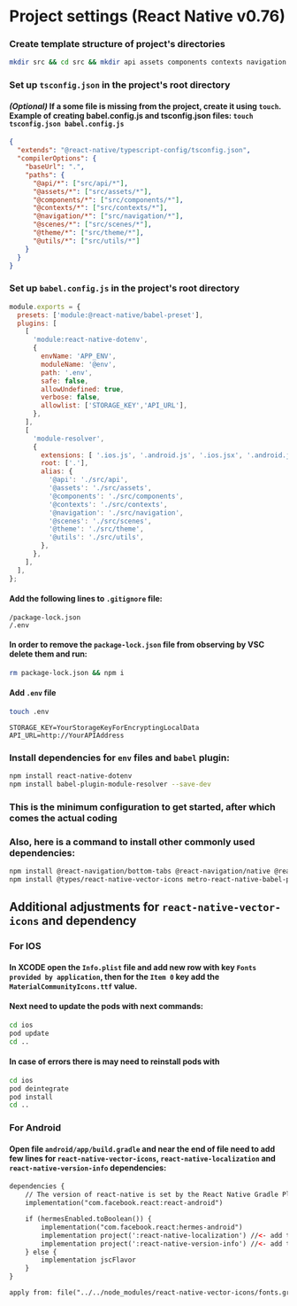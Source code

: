 # Project settings (React Native v0.76)

### Create template structure of project\'s directories

```bash
mkdir src && cd src && mkdir api assets components contexts navigation scenes theme utils && cd ..
```

### Set up `tsconfig.json` in the project\'s root directory 

#### <i>(Optional)</i> If a some file is missing from the project, create it using `touch`. Example of creating babel.config.js and tsconfig.json files: `touch tsconfig.json babel.config.js`

```json
{
  "extends": "@react-native/typescript-config/tsconfig.json",
  "compilerOptions": {
    "baseUrl": ".",
    "paths": {
      "@api/*": ["src/api/*"],
      "@assets/*": ["src/assets/*"],
      "@components/*": ["src/components/*"],
      "@contexts/*": ["src/contexts/*"],
      "@navigation/*": ["src/navigation/*"],
      "@scenes/*": ["src/scenes/*"],
      "@theme/*": ["src/theme/*"],
      "@utils/*": ["src/utils/*"]
    }
  }
}
```

### Set up `babel.config.js` in the project\'s root directory

```js
module.exports = {
  presets: ['module:@react-native/babel-preset'],
  plugins: [
    [
      'module:react-native-dotenv',
      {
        envName: 'APP_ENV',
        moduleName: '@env',
        path: '.env',
        safe: false,
        allowUndefined: true,
        verbose: false,
        allowlist: ['STORAGE_KEY','API_URL'],
      },
    ],
    [
      'module-resolver',
      {
        extensions: [ '.ios.js', '.android.js', '.ios.jsx', '.android.jsx', '.js', '.jsx', '.json', '.ts', '.tsx'],
        root: ['.'],
        alias: {
          '@api': './src/api',
          '@assets': './src/assets',
          '@components': './src/components',
          '@contexts': './src/contexts',
          '@navigation': './src/navigation',
          '@scenes': './src/scenes',
          '@theme': './src/theme',
          '@utils': './src/utils',
        },
      },
    ],
  ],
};

```

#### Add the following lines to `.gitignore` file:

```gitignore
/package-lock.json
/.env
```
#### In order to remove the `package-lock.json` file from observing by VSC delete them and run:

```bash
rm package-lock.json && npm i
```

#### Add `.env` file

```bash
touch .env
```

```dotenv
STORAGE_KEY=YourStorageKeyForEncryptingLocalData
API_URL=http://YourAPIAddress
```

### Install dependencies for `env` files and `babel` plugin:

```bash
npm install react-native-dotenv
npm install babel-plugin-module-resolver --save-dev
```

### This is the minimum configuration to get started, after which comes the actual coding

### Also, here is a command to install other commonly used dependencies:

```bash
npm install @react-navigation/bottom-tabs @react-navigation/native @react-navigation/native-stack @react-navigation/stack axios moment react-native-alert-notification react-native-config react-native-gesture-handler react-native-localization react-native-mmkv react-native-progress react-native-uuid react-native-vector-icons react-native-version-info use-debounce zustand react-native-safe-area-context react-native-screens
npm install @types/react-native-vector-icons metro-react-native-babel-preset --save-dev
```
## Additional adjustments for `react-native-vector-icons` and  dependency
### For <b>IOS</b>

#### In XCODE open the `Info.plist` file and add new row with key `Fonts provided by application`, then for the `Item 0` key add the `MaterialCommunityIcons.ttf` value.
#### Next need to update the pods with next commands:

```bash
cd ios
pod update
cd ..
```

#### In case of errors there is may need to reinstall pods with

```bash
cd ios
pod deintegrate
pod install
cd ..
```
### For <b>Android</b>
#### Open file `android/app/build.gradle` and near the end of file need to add few lines for `react-native-vector-icons`, `react-native-localization` and `react-native-version-info` dependencies:

```html
dependencies {
    // The version of react-native is set by the React Native Gradle Plugin
    implementation("com.facebook.react:react-android")

    if (hermesEnabled.toBoolean()) {
        implementation("com.facebook.react:hermes-android")
        implementation project(':react-native-localization') //<- add this
        implementation project(':react-native-version-info') //<- add this
    } else {
        implementation jscFlavor
    }
}

apply from: file("../../node_modules/react-native-vector-icons/fonts.gradle") //<- add this

```
